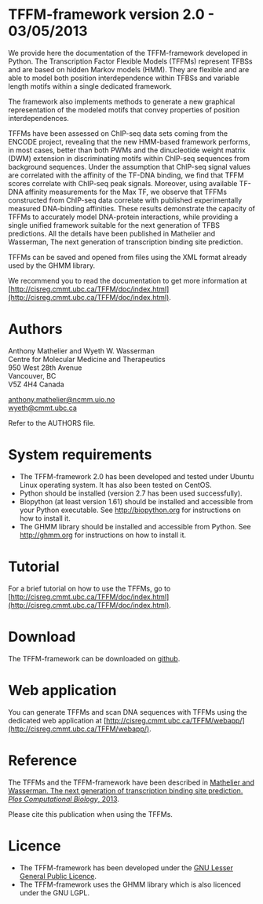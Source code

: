 # TFFM-framework version 2.0 - 03/05/2013

We provide here the documentation of the TFFM-framework developed in Python.
The Transcription Factor Flexible Models (TFFMs) represent TFBSs and are based
on hidden Markov models (HMM). They are flexible and are able to model both
position interdependence within TFBSs and variable length motifs within a
single dedicated framework.

The framework also implements methods to generate a new graphical
representation of the modeled motifs that convey properties of position
interdependences.

TFFMs have been assessed on ChIP-seq data sets coming from the ENCODE project,
revealing that the new HMM-based framework performs, in most cases, better than
both PWMs and the dinucleotide weight matrix (DWM) extension in discriminating
motifs within ChIP-seq sequences from background sequences. Under the
assumption that ChIP-seq signal values are correlated with the affinity of the
TF-DNA binding, we find that TFFM scores correlate with ChIP-seq peak signals.
Moreover, using available TF-DNA affinity measurements for the Max TF, we
observe that TFFMs constructed from ChIP-seq data correlate with published
experimentally measured DNA-binding affinities. These results demonstrate the
capacity of TFFMs to accurately model DNA-protein interactions, while providing
a single unified framework suitable for the next generation of TFBS
predictions. All the details have been published in Mathelier and Wasserman,
The next generation of transcription binding site prediction.

TFFMs can be saved and opened from files using the XML format already used by
the GHMM library.

We recommend you to read the documentation to get more information at
[http://cisreg.cmmt.ubc.ca/TFFM/doc/index.html](http://cisreg.cmmt.ubc.ca/TFFM/doc/index.html).

# Authors

  Anthony Mathelier and Wyeth W. Wasserman   
  Centre for Molecular Medicine and Therapeutics   
  950 West 28th Avenue   
  Vancouver, BC   
  V5Z 4H4 Canada

  anthony.mathelier@ncmm.uio.no   
  wyeth@cmmt.ubc.ca

  Refer to the AUTHORS file.
         
# System requirements

* The TFFM-framework 2.0 has been developed and tested under Ubuntu
    Linux operating system. It has also been tested on CentOS.
* Python should be installed (version 2.7 has been used successfully).
* Biopython (at least version 1.61) should be installed and accessible from
    your Python executable. See http://biopython.org for instructions on how to
    install it.
* The GHMM library should be installed and accessible from Python. See
    http://ghmm.org for instructions on how to install it.

# Tutorial

For a brief tutorial on how to use the TFFMs, go to
[http://cisreg.cmmt.ubc.ca/TFFM/doc/index.html](http://cisreg.cmmt.ubc.ca/TFFM/doc/index.html).

# Download

The TFFM-framework can be downloaded on
[github](https://github.com/wassermanlab/TFFM).

# Web application

You can generate TFFMs and scan DNA sequences with TFFMs using the dedicated
web application at
[http://cisreg.cmmt.ubc.ca/TFFM/webapp/](http://cisreg.cmmt.ubc.ca/TFFM/webapp/).

# Reference

The TFFMs and the TFFM-framework have been described in [Mathelier and
Wasserman. The next generation of transcription binding site prediction. _Plos
Computational Biology_, 2013](https://journals.plos.org/ploscompbiol/article?id=10.1371/journal.pcbi.1003214).

Please cite this publication when using the TFFMs.


# Licence

* The TFFM-framework has been developed under the [GNU Lesser General
    Public Licence](http://www.gnu.org/copyleft/lesser.html).
* The TFFM-framework uses the GHMM library which is also licenced
    under the GNU LGPL.
